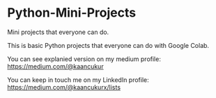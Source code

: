 # Python-Mini-Projects
Mini projects that everyone can do.

This is basic Python projects that everyone can do with Google Colab. 

You can see explanied version on my medium profile:
https://medium.com/@kaancukur

You can keep in touch me on my LinkedIn profile:
https://medium.com/@kaancukurx/lists

